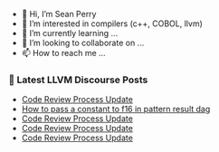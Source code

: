 - 👋 Hi, I’m Sean Perry
- 👀 I’m interested in compilers (c++, COBOL, llvm)
- 🌱 I’m currently learning ...
- 💞️ I’m looking to collaborate on ...
- 📫 How to reach me ...

<!---
s66perry/s66perry is a ✨ special ✨ repository because its `README.md` (this file) appears on your GitHub profile.
You can click the Preview link to take a look at your changes.
--->
### 📕 Latest LLVM Discourse Posts

<!-- DISCOURSE-LLVM:START -->
- [Code Review Process Update](https://discourse.llvm.org/t/code-review-process-update/63964?page=4#post_73)
- [How to pass a constant to f16 in pattern result dag](https://discourse.llvm.org/t/how-to-pass-a-constant-to-f16-in-pattern-result-dag/64052#post_5)
- [Code Review Process Update](https://discourse.llvm.org/t/code-review-process-update/63964?page=4#post_72)
- [Code Review Process Update](https://discourse.llvm.org/t/code-review-process-update/63964?page=4#post_71)
- [Code Review Process Update](https://discourse.llvm.org/t/code-review-process-update/63964?page=4#post_70)
<!-- DISCOURSE-LLVM:END -->
